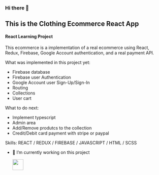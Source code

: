 ### Hi there 👋

## This is the Clothing Ecommerce React App
#### React Learning Project
This ecommerce is a implementation of a real ecommerce using React, Redux, Firebase, Google Account authentication, and a real payment API.

What was implemented in this project yet:

- Firebase database
- Firebase user Authentication
- Google Account user Sign-Up/Sign-In
- Routing
- Collections
- User cart



What to do next:

- Implement typescript
- Admin area
- Add/Remove produtcs to the collection
- Credit/Debit card payment with stripe or paypal




Skills:  REACT / REDUX / FIREBASE / JAVASCRIPT / HTML / SCSS

- 🔭 I’m currently working on this project 


  <a href="https://www.linkedin.com/in/paulomad" target="_blank" rel="noopener noreferrer"><img width=35 src="https://cdn.worldvectorlogo.com/logos/linkedin-icon.svg"></a> &nbsp;&nbsp;&nbsp;&nbsp; 
 

